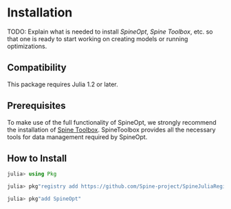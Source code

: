 # Installation

TODO: Explain what is needed to install *SpineOpt*, *Spine Toolbox*, etc. so that one is ready to start
working on creating models or running optimizations.

## Compatibility

This package requires Julia 1.2 or later.

## Prerequisites

To make use of the full functionality of SpineOpt, we strongly recommend the installation of [Spine Toolbox](https://github.com/Spine-project/Spine-Toolbox).
SpineToolbox provides all the necessary tools for data management required by SpineOpt.

## How to Install

```julia
julia> using Pkg

julia> pkg"registry add https://github.com/Spine-project/SpineJuliaRegistry"

julia> pkg"add SpineOpt"

```